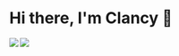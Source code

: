 # Hi there, I'm Clancy 👋

<img align="left" src="https://github-readme-stats.vercel.app/api?username=issleepyhead&theme=tokyonight&show_icons=true"/>
<img align="left" src="https://github-readme-stats.vercel.app/api/top-langs/?username=issleepyhead&layout=compact"/>

<!--
**issleepyhead/issleepyhead** is a ✨ _special_ ✨ repository because its `README.md` (this file) appears on your GitHub profile.

Here are some ideas to get you started:

- 🔭 I’m currently working on ...
- 🌱 I’m currently learning ...
- 👯 I’m looking to collaborate on ...
- 🤔 I’m looking for help with ...
- 💬 Ask me about ...
- 📫 How to reach me: ...
- 😄 Pronouns: ...
- ⚡ Fun fact: ...
-->
